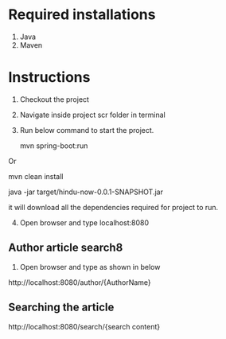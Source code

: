 # Required installations
1. Java
2. Maven


# Instructions

1. Checkout the project
2. Navigate inside project scr folder in terminal 
3. Run below command to start the project.

   mvn spring-boot:run

Or 

   mvn clean install

   java -jar target/hindu-now-0.0.1-SNAPSHOT.jar


it will download all the dependencies required for project to run.

4. Open browser and type localhost:8080

## Author article search8

1. Open browser and type as shown in below

http://localhost:8080/author/{AuthorName}

## Searching the article

http://localhost:8080/search/{search content}

 

